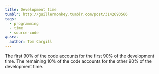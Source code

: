 ```yaml
---
title: Development time
tumblr: http://guillermonkey.tumblr.com/post/3142693566
tags:
  - programming
  - time
  - source-code
quote:
  author: Tom Cargill
---
```


The first 90% of the code accounts for the first 90% of the development time. The remaining 10% of the code accounts for the other 90% of the development time.

